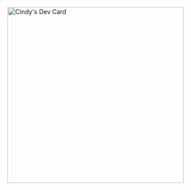 <a href="https://app.daily.dev/cindy18"><img src="https://api.daily.dev/devcards/636ca76003ab4896a54c3802f54580ff.png?r=ois" width="400" alt="Cindy's Dev Card"/></a>
